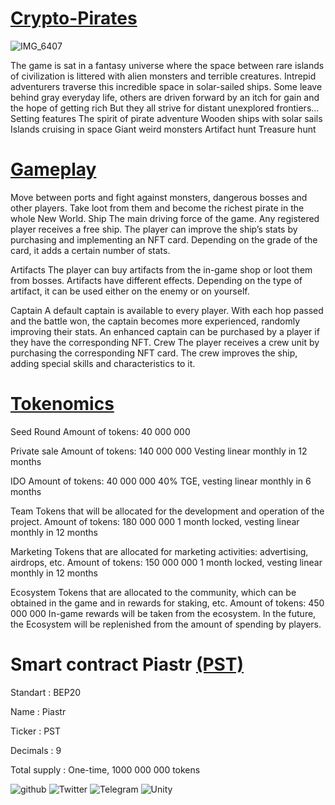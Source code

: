 # [Crypto-Pirates](https://crypto-pirates.app)

![IMG_6407](https://user-images.githubusercontent.com/105655894/169757753-b7a486c4-a4fb-4ba5-baac-0d8f3b8dfed9.PNG)

The game is sat in a fantasy universe where the space between rare islands of civilization is littered with alien monsters and terrible creatures. 
Intrepid adventurers traverse this incredible space in solar-sailed ships. 
Some leave behind gray everyday life, others are driven forward by an itch for gain and the hope of getting rich 
But they all strive for distant unexplored frontiers...
Setting features
The spirit of pirate adventure 
Wooden ships with solar sails 
Islands cruising in space 
Giant weird monsters 
Artifact hunt 
Treasure hunt

# [Gameplay](https://docs.crypto-pirates.app/game-and-features/gameplay)
Move between ports and fight against monsters, dangerous bosses and other players. Take loot from them and become the richest pirate in the whole New World.
Ship 
The main driving force of the game. Any registered player receives a free ship. 
The player can improve the ship’s stats by purchasing and implementing an NFT card. Depending on the grade of the card, it adds a certain number of stats.

Artifacts 
The player can buy artifacts from the in-game shop or loot them from bosses. Artifacts have different effects. Depending on the type of artifact, it can be used either on the enemy or on yourself.

Captain 
A default captain is available to every player. With each hop passed and the battle won, the captain becomes more experienced, randomly improving their stats.
An enhanced captain can be purchased by a player if they have the corresponding NFT.
Crew 
The player receives a crew unit by purchasing the corresponding NFT card. The crew improves the ship, adding special skills and characteristics to it.

# [Tokenomics](https://docs.crypto-pirates.app/ecosystem/our-tokenomics)
Seed Round 
Amount of tokens: 40 000 000 

Private sale
Amount of tokens: 140 000 000
Vesting linear monthly in 12 months 

IDO
Amount of tokens: 40 000 000
40% TGE, vesting linear monthly in 6 months

Team
Tokens that will be allocated for the development and operation of the project.
Amount of tokens: 180 000 000
1 month locked, vesting linear monthly in 12 months 

Marketing
Tokens that are allocated for marketing activities: advertising, airdrops, etc.
Amount of tokens: 150 000 000
1 month locked, vesting linear monthly in 12 months

Ecosystem
Tokens that are allocated to the community, which can be obtained in the game and in rewards for staking, etc.
Amount of tokens: 450 000 000
In-game rewards will be taken from the ecosystem. In the future, the Ecosystem will be replenished from the amount of spending by players.

# Smart contract Piastr  [(PST)](https://github.com/Cryptopiratesapp/Crypto-Pirates/blob/main/Piastr.sol)
Standart : BEP20

Name : Piastr

Ticker : PST

Decimals : 9

Total supply : One-time, 1000 000 000 tokens


![github](https://img.shields.io/badge/GitHub-000000?style=for-the-badge&logo=GitHub&logoColor=white)
![Twitter](https://img.shields.io/badge/Twitter-00ACEE?style=for-the-badge&logo=Twitter&logoColor=white>)
![Telegram](https://img.shields.io/badge/Telegram-e0cfb1?style=for-the-badge&logo=Telegram&logoColor=white>)
![Unity](https://img.shields.io/badge/Unity-FFFFFF?style=for-the-badge&logo=Unity&logoColor=white>)
